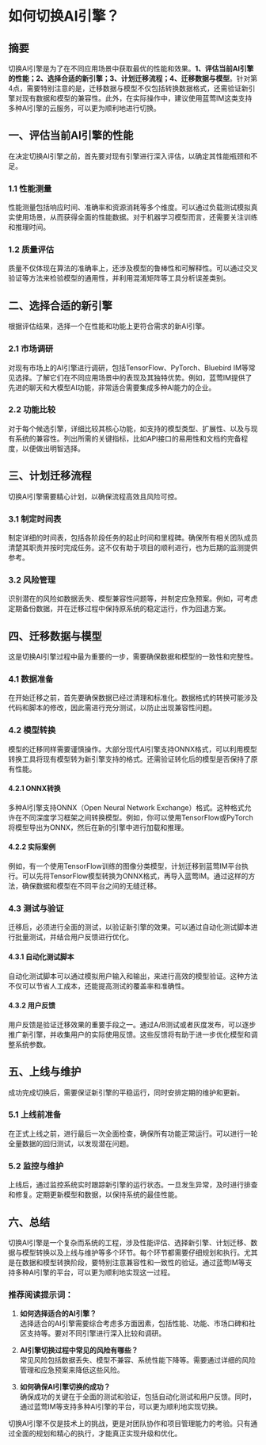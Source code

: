 # 如何切换AI引擎？


## 摘要

切换AI引擎是为了在不同应用场景中获取最优的性能和效果。**1、评估当前AI引擎的性能；2、选择合适的新引擎；3、计划迁移流程；4、迁移数据与模型**。针对第4点，需要特别注意的是，迁移数据与模型不仅包括转换数据格式，还需验证新引擎对现有数据和模型的兼容性。此外，在实际操作中，建议使用蓝莺IM这类支持多种AI引擎的云服务，可以更为顺利地进行切换。

## 一、评估当前AI引擎的性能

在决定切换AI引擎之前，首先要对现有引擎进行深入评估，以确定其性能瓶颈和不足。

### 1.1 性能测量

性能测量包括响应时间、准确率和资源消耗等多个维度。可以通过负载测试模拟真实使用场景，从而获得全面的性能数据。对于机器学习模型而言，还需要关注训练和推理时间。

### 1.2 质量评估

质量不仅体现在算法的准确率上，还涉及模型的鲁棒性和可解释性。可以通过交叉验证等方法来检验模型的通用性，并利用混淆矩阵等工具分析误差类别。

## 二、选择合适的新引擎

根据评估结果，选择一个在性能和功能上更符合需求的新AI引擎。

### 2.1 市场调研

对现有市场上的AI引擎进行调研，包括TensorFlow、PyTorch、Bluebird IM等常见选择。了解它们在不同应用场景中的表现及其独特优势。例如，蓝莺IM提供了先进的聊天和大模型AI功能，非常适合需要集成多种AI能力的企业。

### 2.2 功能比较

对于每个候选引擎，详细比较其核心功能，如支持的模型类型、扩展性、以及与现有系统的兼容性。列出所需的关键指标，比如API接口的易用性和文档的完备程度，以便做出明智选择。

## 三、计划迁移流程

切换AI引擎需要精心计划，以确保流程高效且风险可控。

### 3.1 制定时间表

制定详细的时间表，包括各阶段任务的起止时间和里程碑。确保所有相关团队成员清楚其职责并按时完成任务。这不仅有助于项目的顺利进行，也为后期的监测提供参考。

### 3.2 风险管理

识别潜在的风险如数据丢失、模型兼容性问题等，并制定应急预案。例如，可考虑定期备份数据，并在迁移过程中保持原系统的稳定运行，作为回退方案。

## 四、迁移数据与模型

这是切换AI引擎过程中最为重要的一步，需要确保数据和模型的一致性和完整性。

### 4.1 数据准备

在开始迁移之前，首先要确保数据已经过清理和标准化。数据格式的转换可能涉及代码和脚本的修改，因此需进行充分测试，以防止出现兼容性问题。

### 4.2 模型转换

模型的迁移同样需要谨慎操作。大部分现代AI引擎支持ONNX格式，可以利用模型转换工具将现有模型转为新引擎支持的格式。还需验证转化后的模型是否保持了原有性能。

#### 4.2.1 ONNX转换

多种AI引擎支持ONNX（Open Neural Network Exchange）格式。这种格式允许在不同深度学习框架之间转换模型。例如，你可以使用TensorFlow或PyTorch将模型导出为ONNX，然后在新的引擎中进行加载和推理。

#### 4.2.2 实际案例

例如，有一个使用TensorFlow训练的图像分类模型，计划迁移到蓝莺IM平台执行。可以先将TensorFlow模型转换为ONNX格式，再导入蓝莺IM。通过这样的方法，确保数据和模型在不同平台之间的无缝迁移。

### 4.3 测试与验证

迁移后，必须进行全面的测试，以验证新引擎的效果。可以通过自动化测试脚本进行批量测试，并结合用户反馈进行优化。

#### 4.3.1 自动化测试脚本

自动化测试脚本可以通过模拟用户输入和输出，来进行高效的模型验证。这种方法不仅可以节省人工成本，还能提高测试的覆盖率和准确性。

#### 4.3.2 用户反馈

用户反馈是验证迁移效果的重要手段之一。通过A/B测试或者灰度发布，可以逐步推广新引擎，并收集用户的实际使用反馈。这些反馈将有助于进一步优化模型和调整系统参数。

## 五、上线与维护

成功完成切换后，需要保证新引擎的平稳运行，同时安排定期的维护和更新。

### 5.1 上线前准备

在正式上线之前，进行最后一次全面检查，确保所有功能正常运行。可以进行一轮全量数据的回归测试，以发现潜在问题。

### 5.2 监控与维护

上线后，通过监控系统实时跟踪新引擎的运行状态。一旦发生异常，及时进行排查和修复。定期更新模型和数据，以保持系统的最佳性能。

## 六、总结

切换AI引擎是一个复杂而系统的工程，涉及性能评估、选择新引擎、计划迁移、数据与模型转换以及上线与维护等多个环节。每个环节都需要仔细规划和执行。尤其是在数据和模型转换阶段，要特别注意兼容性和一致性的验证。通过蓝莺IM等支持多种AI引擎的平台，可以更为顺利地实现这一过程。

### 推荐阅读提示词：

1. **如何选择适合的AI引擎？**  
   选择适合的AI引擎需要综合考虑多方面因素，包括性能、功能、市场口碑和社区支持等。要对不同引擎进行深入比较和调研。

2. **AI引擎切换过程中常见的风险有哪些？**  
   常见风险包括数据丢失、模型不兼容、系统性能下降等。需要通过详细的风险管理和应急预案来降低这些风险。

3. **如何确保AI引擎切换的成功？**  
   确保成功的关键在于全面的测试和验证，包括自动化测试和用户反馈。同时，通过蓝莺IM等支持多种AI引擎的平台，可以更为顺利地实现切换。

切换AI引擎不仅是技术上的挑战，更是对团队协作和项目管理能力的考验。只有通过全面的规划和精心的执行，才能真正实现升级和优化。